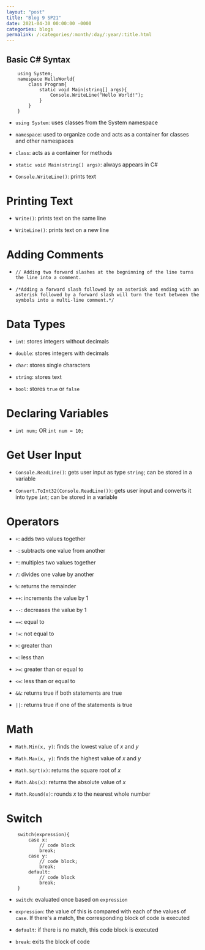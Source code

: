 ```yaml
---
layout: "post"
title: "Blog 9 SP21"
date: 2021-04-30 00:00:00 -0000
categories: blogs
permalink: /:categories/:month/:day/:year/:title.html
---
```

## Basic C# Syntax

        using System;
        namespace HelloWorld{
            class Program{
                static void Main(string[] args){
                    Console.WriteLine("Hello World!");    
                }
            }
        }

* `using System`: uses classes from the System namespace

* `namespace`: used to organize code and acts as a container for classes and other namespaces

* `class`: acts as a container for methods

* `static void Main(string[] args)`: always appears in C#

* `Console.WriteLine()`: prints text

# Printing Text
* `Write()`: prints text on the same line

* `WriteLine()`: prints text on a new line

# Adding Comments
* `// Adding two forward slashes at the begninning of the line turns the line into a comment.`

* `/*Adding a forward slash followed by an asterisk and ending with an asterisk followed by a forward slash will turn the text between the symbols into a multi-line comment.*/`

# Data Types
* `int`: stores integers without decimals

* `double`: stores integers with decimals

* `char`: stores single characters

* `string`: stores text

* `bool`: stores `true` or `false`

# Declaring Variables
* `int num;` OR `int num = 10;`

# Get User Input
* `Console.ReadLine()`: gets user input as type `string`; can be stored in a variable

* `Convert.ToInt32(Console.ReadLine())`: gets user input and converts it into type `int`; can be stored in a variable

# Operators
* `+`: adds two values together

* `-`: subtracts one value from another

* `*`: multiples two values together

* `/`: divides one value by another

* `%`: returns the remainder

* `++`: increments the value by 1

* `--`: decreases the value by 1

* `==`: equal to

* `!=`: not equal to

* `>`: greater than

* `<`: less than

* `>=`: greater than or equal to

* `<=`: less than or equal to

* `&&`: returns true if both statements are true

* `||`: returns true if one of the statements is true

# Math
* `Math.Min(x, y)`: finds the lowest value of *x* and *y*

* `Math.Max(x, y)`: finds the highest value of *x* and *y*

* `Math.Sqrt(x)`: returns the square root of *x*

* `Math.Abs(x)`: returns the absolute value of *x*

* `Math.Round(x)`: rounds *x* to the nearest whole number

# Switch
        switch(expression){
            case x:
                // code block
                break;
            case y:
                // code block;
                break;
            default:
                // code block
                break;
        }

* `switch`: evaluated once based on `expression`

* `expression`: the value of this is compared with each of the values of `case`. If there's a match, the corresponding block of code is executed

* `default`: if there is no match, this code block is executed

* `break`: exits the block of code
